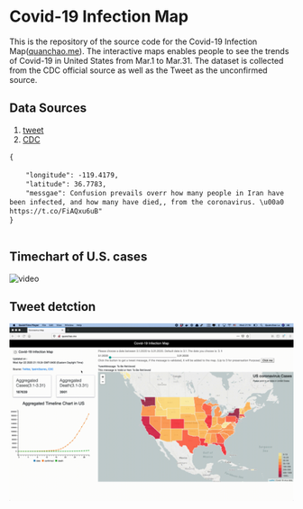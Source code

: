 # Covid-19 Infection Map

This is the repository of the source code for the Covid-19 Infection Map([quanchao.me](http://quanchao.me)). The interactive maps enables people to see the trends of Covid-19 in United States from Mar.1 to Mar.31. The dataset is collected from the CDC official source as well as the Tweet as the unconfirmed source.
## Data Sources 
1. [tweet](https://developer.twitter.com/en/docs/tweets/search/api-reference/get-search-tweets)
2.  [CDC](https://www.cdc.gov/)

``` 
{

	"longitude": -119.4179,
	"latitude": 36.7783,
	"messgae": Confusion prevails overr how many people in Iran have been infected, and how many have died,, from the coronavirus. \u00a0 https://t.co/FiAQxu6uB"
}


``` 

## Timechart of U.S. cases

![video](image/timetrend.gif)



## Tweet detction
![tweet](image/tweet.gif)